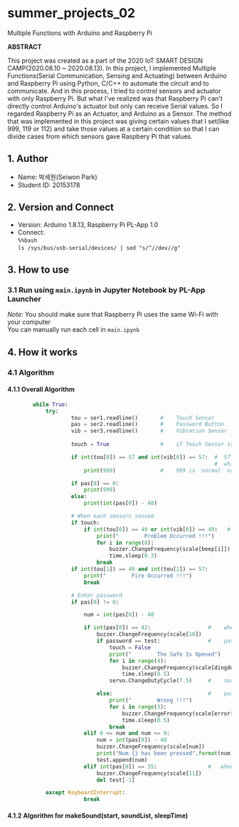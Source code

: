 # summer_projects_02
Multiple Functions with Arduino and Raspberry Pi

**ABSTRACT**

This project was created as a part of the 2020 IoT SMART DESIGN CAMP(2020.08.10 ~ 2020.08.13). In this project, I implemented Multiple Functions(Serial Communication, Sensing and Actuating) between Arduino and Raspberry Pi using Python, C/C++ to automate the circuit and to communicate. And in this process, I tried to control sensors and actuator with only Raspberry Pi. But what I've realized was that Raspberry Pi can't directly control Arduino's actuator but only can receive Serial values. So I regarded Raspberry Pi as an Actuator, and Arduino as a Sensor. The method that was implemented in this project was giving certain values that I set(like 999, 119 or 112) and take those values at a certain condition so that I can divide cases from which sensors gave Raspbery Pi that values.



## 1. Author   
* Name: 박세원(Seiwon Park)
* Student ID: 20153178

## 2. Version and Connect   
* Version: Arduino 1.8.13, Raspberry Pi PL-App 1.0
* Connect:   
            <code>%%bash</code>   
            <code>ls /sys/bus/usb-serial/devices/ | sed "s/^/\/dev\//g"</code>                 
    
## 3. How to use   
### 3.1 Run using <code>main.ipynb</code> in Jupyter Notebook by PL-App Launcher
_Note_: You should make sure that Raspberry Pi uses the same Wi-Fi with your computer   
You can manually run each cell in <code>main.ipynb</code>   

## 4. How it works   
### 4.1 Algorithm   
#### 4.1.1 Overall Algorithm   
```python
        while True:   
            try:
                    tou = ser1.readline()       #    Touch Sensor
                    pas = ser2.readline()       #    Password Button
                    vib = ser3.readline()       #    Vibration Sensor
                    
                    touch = True                #    if Touch Sensor is on, initialized with True

                    if int(tou[0]) == 57 and int(vib[0]) == 57:  #  57 is the value that I set in Arduino 
                                                                 #  which means 'normal'
                        print(999)              #    999 is 'normal' value that I set in Raspberry Pi

                    if pas[0] == 0:          
                        print(999)
                    else:
                        print(int(pas[0]) - 48)

                    # When each sensors sensed
                    if touch:
                        if int(tou[0]) == 49 or int(vib[0]) == 49:   # buzzer actuates automatically
                            print("        Problem Occurred !!!")
                            for i in range(8):
                                buzzer.ChangeFrequency(scale[beep[i]])
                                time.sleep(0.3)
                            break
                    if int(tou[1]) == 49 and int(tou[2]) == 57:
                        print("        Fire Occurred !!!")
                        break

                    # Enter password        
                    if pas[0] != 0:

                        num = int(pas[0]) - 48

                        if int(pas[0]) == 42:                  #    when received '*', terminate input
                            buzzer.ChangeFrequency(scale[10])
                            if password == test:               #    password succeeded
                                touch = False
                                print("        The Safe Is Opened")
                                for i in range(4):
                                    buzzer.ChangeFrequency(scale[dingdong[i]])
                                    time.sleep(0.5)
                                servo.ChangeDutyCycle(7.5)     #    servo rotates by 90 degree

                            else:                              #    password failed
                                print("        Wrong !!!")
                                for i in range(3):
                                    buzzer.ChangeFrequency(scale[error[i]])
                                    time.sleep(0.5)
                                break
                        elif 0 <= num and num <= 9:
                            num = int(pas[0]) - 48
                            buzzer.ChangeFrequency(scale[num])
                            print("Num {} has been pressed".format(num))
                            test.append(num)
                        elif int(pas[0]) == 35:                #   when received '#', delete last input
                            buzzer.ChangeFrequency(scale[11])
                            del test[-1]

            except KeyboardInterrupt:
                        break
```

#### 4.1.2 Algorithm for makeSound(start, soundList, sleepTime)




        
